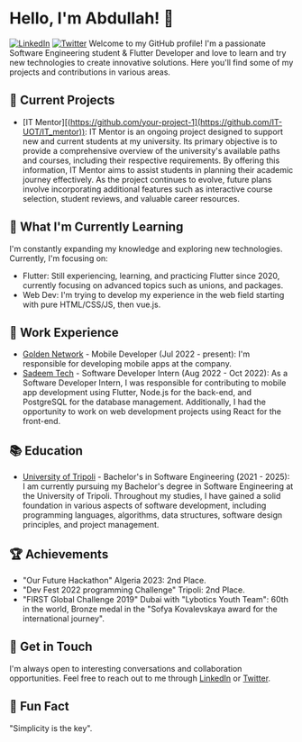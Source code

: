 # Hello, I'm Abdullah! 👋

[![LinkedIn](https://img.shields.io/badge/LinkedIn-Connect-blue?style=flat&logo=linkedin)](https://www.linkedin.com/in/abdullah-arab-1451961b6/)
[![Twitter](https://img.shields.io/badge/Twitter-Follow-blue?style=flat&logo=twitter)](https://twitter.com/AbdullahArab101)
Welcome to my GitHub profile! I'm a passionate Software Engineering student & Flutter Developer and love to learn and try new technologies to create innovative solutions. Here you'll find some of my projects and contributions in various areas.

## 🔭 Current Projects

- [IT Mentor][(https://github.com/your-project-1](https://github.com/IT-UOT/IT_mentor)): IT Mentor is an ongoing project designed to support new and current students at my university. Its primary objective is to provide a comprehensive overview of the university's available paths and courses, including their respective requirements. By offering this information, IT Mentor aims to assist students in planning their academic journey effectively. As the project continues to evolve, future plans involve incorporating additional features such as interactive course selection, student reviews, and valuable career resources.

## 🌱 What I'm Currently Learning

I'm constantly expanding my knowledge and exploring new technologies. Currently, I'm focusing on:

- Flutter: Still experiencing, learning, and practicing Flutter since 2020, currently focusing on advanced topics such as unions, and packages.
- Web Dev: I'm trying to develop my experience in the web field starting with pure HTML/CSS/JS, then vue.js.

## 💼 Work Experience

- [Golden Network](https://bekam.ly) - Mobile Developer (Jul 2022 - present): I'm responsible for developing mobile apps at the company.
- [Sadeem Tech](https://www.sadeem-tech.com) - Software Developer Intern (Aug 2022 - Oct 2022):  As a Software Developer Intern, I was responsible for contributing to mobile app development using Flutter, Node.js for the back-end, and PostgreSQL for the database management. Additionally, I had the opportunity to work on web development projects using React for the front-end.

## 📚 Education

- [University of Tripoli](https://uot.edu.ly/it/) -  Bachelor's in Software Engineering (2021 - 2025): I am currently pursuing my Bachelor's degree in Software Engineering at the University of Tripoli. Throughout my studies, I have gained a solid foundation in various aspects of software development, including programming languages, algorithms, data structures, software design principles, and project management.

## 🏆 Achievements

- "Our Future Hackathon" Algeria 2023: 2nd Place.
- "Dev Fest 2022 programming Challenge" Tripoli: 2nd Place.
- "FIRST Global Challenge 2019" Dubai with "Lybotics Youth Team": 60th in the world, Bronze medal in the "Sofya Kovalevskaya award for the international journey".

## 💬 Get in Touch

I'm always open to interesting conversations and collaboration opportunities. Feel free to reach out to me through [LinkedIn](https://www.linkedin.com/in/abdullah-arab-1451961b6/) or [Twitter](https://twitter.com/AbdullahArab101).

## 🌟 Fun Fact

"Simplicity is the key".
